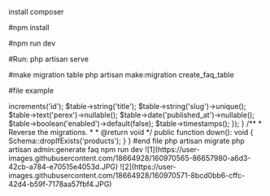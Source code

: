 install composer

#npm install

#npm run dev


#Run: php artisan serve

#make migration table
php artisan make:migration create_faq_table

#file example
<?php

use Illuminate\Database\Migrations\Migration;
use Illuminate\Database\Schema\Blueprint;
use Illuminate\Support\Facades\Schema;

class CreateProductsTable extends Migration
{
    /**
     * Run the migrations.
     *
     * @return void
     */
    public function up(): void
    {
        Schema::create('posts', function (Blueprint $table) {
			$table->increments('id');
			$table->string('title');
			$table->string('slug')->unique();
			$table->text('perex')->nullable();
			$table->date('published_at')->nullable();
			$table->boolean('enabled')->default(false);
			$table->timestamps();
		});
    }

    /**
     * Reverse the migrations.
     *
     * @return void
     */
    public function down(): void
    {
        Schema::dropIfExists('products');
    }
}
#end file

php artisan migrate
php artisan admin:generate faq

npm run dev


![1](https://user-images.githubusercontent.com/18664928/160970565-86657980-a6d3-42cb-a784-e70515e4053d.JPG)
![2](https://user-images.githubusercontent.com/18664928/160970571-8bcd0bb6-cffc-42d4-b59f-7178aa57fbf4.JPG)

